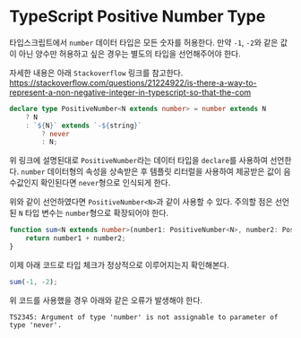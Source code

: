 # TypeScript Positive Number Type

타입스크립트에서 `number` 데이터 타입은 모든 숫자를 허용한다. 만약 `-1`, `-2`와 같은 값이 아닌 양수만 허용하고 싶은 경우는 별도의 타입을 선언해주어야 한다.

자세한 내용은 아래 `Stackoverflow` 링크를 참고한다. https://stackoverflow.com/questions/21224922/is-there-a-way-to-represent-a-non-negative-integer-in-typescript-so-that-the-com

```typescript
declare type PositiveNumber<N extends number> = number extends N
	? N
	: `${N}` extends `-${string}`
		? never
		: N;
```

위 링크에 설명된대로 `PositiveNumber`라는 데이터 타입을 `declare`를 사용하여 선언한다. `number` 데이터형의 속성을 상속받은 후 템플릿 리터럴을 사용하여 제공받은 값이 음수값인지 확인된다면 `never`형으로 인식되게 한다.

위와 같이 선언하였다면 `PositiveNumber<N>`과 같이 사용할 수 있다. 주의할 점은 선언된 `N` 타입 변수는 `number`형으로 확장되어야 한다.

```typescript
function sum<N extends number>(number1: PositiveNumber<N>, number2: PositiveNumber<N>): number {
	return number1 + number2;
}
```

이제 아래 코드로 타입 체크가 정상적으로 이루어지는지 확인해본다.

```typescript
sum(-1, -2);
```

위 코드를 사용했을 경우 아래와 같은 오류가 발생해야 한다.

```shell
TS2345: Argument of type 'number' is not assignable to parameter of type 'never'.
```

